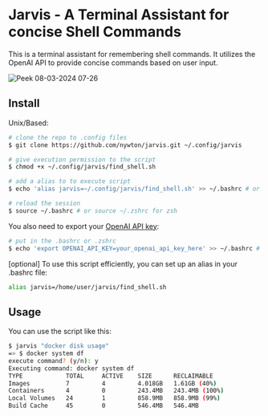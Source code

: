 # Jarvis - A Terminal Assistant for concise Shell Commands

This is a terminal assistant for remembering shell commands. It utilizes the OpenAI API to provide concise commands based on user input.

![Peek 08-03-2024 07-26](https://github.com/nywton/jarvis/assets/6857918/797f3f14-5d9b-4eaa-87e0-2e591313deee)


## Install

Unix/Based:

```bash
# clone the repo to .config files
$ git clone https://github.com/nywton/jarvis.git ~/.config/jarvis

# give execution permission to the script
$ chmod +x ~/.config/jarvis/find_shell.sh

# add a alias to to execute script
$ echo 'alias jarvis=~/.config/jarvis/find_shell.sh' >> ~/.bashrc # or ~/.zshrc for zsh

# reload the session
$ source ~/.bashrc # or source ~/.zshrc for zsh
```
You also need to export your [OpenAI API key](https://help.openai.com/en/articles/4936850-where-do-i-find-my-openai-api-key):

```bash
# put in the .bashrc or .zshrc
$ echo 'export OPENAI_API_KEY=your_openai_api_key_here' >> ~/.bashrc # or ~/.zshrc for zsh
```

[optional] To use this script efficiently, you can set up an alias in your .bashrc file:

```bash
alias jarvis=/home/user/jarvis/find_shell.sh
```
## Usage
You can use the script like this:

```bash
$ jarvis "docker disk usage"                                                                    
=> $ docker system df
execute command? (y/n): y
Executing command: docker system df
TYPE            TOTAL     ACTIVE    SIZE      RECLAIMABLE
Images          7         4         4.018GB   1.61GB (40%)
Containers      4         0         243.4MB   243.4MB (100%)
Local Volumes   24        1         858.9MB   858.9MB (99%)
Build Cache     45        0         546.4MB   546.4MB 
```



